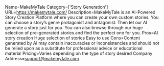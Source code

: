Name=MakeMyTale
Category=['Story Generation']
URL=https://makemytale.com/
Description=MakeMyTale is an AI-Powered Story Creation Platform where you can create your own custom stories. You can choose a story’s genre protagonist and antagonist. Then let our AI generate a story just for you. You can also browse through our huge selection of pre-generated stories and find the perfect one for you.
Pros=AI story creation Huge selection of stories Easy to use
Cons=Content generated by AI may contain inaccuracies or inconsistencies and should not be relied upon as a substitute for professional advice or educational material
Pricing=Varies depending on the type of story desired
Company Address=support@makemytale.com
